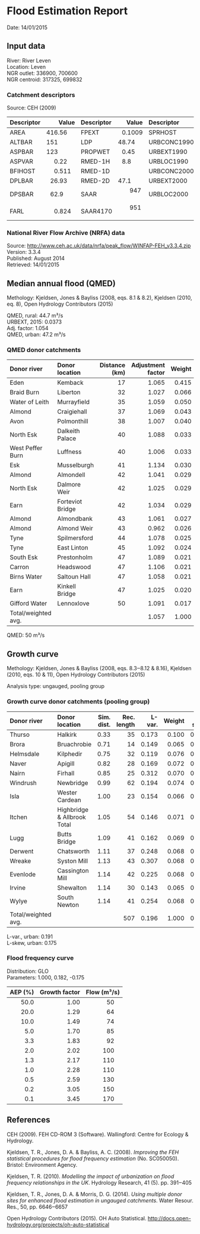 # Flood Estimation Report

Date:          14/01/2015

## Input data

River:         River Leven  
Location:      Leven  
NGR outlet:    336900, 700600    
NGR centroid:  317325, 699832  

### Catchment descriptors

Source:        CEH (2009)

Descriptor   |      Value | Descriptor  |      Value | Descriptor  |      Value 
:------------|-----------:|:------------|-----------:|:------------|----------:
AREA         |   416.56   | FPEXT       |     0.1009 | SPRHOST     |    34.62  
ALTBAR       |   151      | LDP         |    48.74   | URBCONC1990 |     0.754 
ASPBAR       |   123      | PROPWET     |     0.45   | URBEXT1990  |           
ASPVAR       |     0.22   | RMED-1H     |     8.8    | URBLOC1990  |     0.738 
BFIHOST      |     0.511  | RMED-1D     |            | URBCONC2000 |     0.830 
DPLBAR       |    26.93   | RMED-2D     |    47.1    | URBEXT2000  |     0.0361
DPSBAR       |    62.9    | SAAR        |   947      | URBLOC2000  |     0.702 
FARL         |     0.824  | SAAR4170    |   951      |             |           

### National River Flow Archive (NRFA) data

Source:        http://www.ceh.ac.uk/data/nrfa/peak_flow/WINFAP-FEH_v3.3.4.zip  
Version:       3.3.4  
Published:     August 2014  
Retrieved:     14/01/2015

## Median annual flood (QMED)

Methology:     Kjeldsen, Jones & Bayliss (2008, eqs. 8.1 & 8.2), Kjeldsen (2010, eq. 8), Open Hydrology Contributors 
               (2015)

QMED, rural:   44.7 m³/s  
URBEXT, 2015:  0.0373  
Adj. factor:   1.054  
QMED, urban:   47.2 m³/s

### QMED donor catchments

Donor river         | Donor location                 | Distance (km)| Adjustment factor | Weight
:-------------------|:-------------------------------|-------------:|------------------:|------:
Eden                | Kemback                        |           17 |             1.065 |  0.415
Braid Burn          | Liberton                       |           32 |             1.027 |  0.066
Water of Leith      | Murrayfield                    |           35 |             1.059 |  0.050
Almond              | Craigiehall                    |           37 |             1.069 |  0.043
Avon                | Polmonthill                    |           38 |             1.007 |  0.040
North Esk           | Dalkeith Palace                |           40 |             1.088 |  0.033
West Peffer Burn    | Luffness                       |           40 |             1.006 |  0.033
Esk                 | Musselburgh                    |           41 |             1.134 |  0.030
Almond              | Almondell                      |           42 |             1.041 |  0.029
North Esk           | Dalmore Weir                   |           42 |             1.025 |  0.029
Earn                | Forteviot Bridge               |           42 |             1.034 |  0.029
Almond              | Almondbank                     |           43 |             1.061 |  0.027
Almond              | Almond Weir                    |           43 |             0.962 |  0.026
Tyne                | Spilmersford                   |           44 |             1.078 |  0.025
Tyne                | East Linton                    |           45 |             1.092 |  0.024
South Esk           | Prestonholm                    |           47 |             1.089 |  0.021
Carron              | Headswood                      |           47 |             1.106 |  0.021
Birns Water         | Saltoun Hall                   |           47 |             1.058 |  0.021
Earn                | Kinkell Bridge                 |           47 |             1.025 |  0.020
Gifford Water       | Lennoxlove                     |           50 |             1.091 |  0.017
Total/weighted avg. |                                |              |             1.057 |  1.000

QMED:          50 m³/s

## Growth curve

Methology:     Kjeldsen, Jones & Bayliss (2008, eqs. 8.3‒8.12 & 8.16), Kjeldsen (2010, eqs. 10 & 11), Open Hydrology 
               Contributors (2015)

Analysis type: ungauged, pooling group

### Growth curve donor catchments (pooling group)

Donor river         | Donor location                 | Sim. dist. | Rec. length | L-var. | Weight | L-skew | Weight
:-------------------|:-------------------------------|-----------:|------------:|-------:|-------:|-------:|------:
Thurso              | Halkirk                        |       0.33 |          35 |  0.173 |  0.100 |  0.102 |  0.086
Brora               | Bruachrobie                    |       0.71 |          14 |  0.149 |  0.065 |  0.101 |  0.049
Helmsdale           | Kilphedir                      |       0.75 |          32 |  0.119 |  0.076 |  0.117 |  0.071
Naver               | Apigill                        |       0.82 |          28 |  0.169 |  0.072 |  0.126 |  0.067
Nairn               | Firhall                        |       0.85 |          25 |  0.312 |  0.070 |  0.325 |  0.064
Windrush            | Newbridge                      |       0.99 |          62 |  0.194 |  0.074 |  0.241 |  0.082
Isla                | Wester Cardean                 |       1.00 |          23 |  0.154 |  0.066 |  0.077 |  0.062
Itchen              | Highbridge & Allbrook Total    |       1.05 |          54 |  0.146 |  0.071 |  0.138 |  0.079
Lugg                | Butts Bridge                   |       1.09 |          41 |  0.162 |  0.069 |  0.046 |  0.074
Derwent             | Chatsworth                     |       1.11 |          37 |  0.248 |  0.068 |  0.211 |  0.072
Wreake              | Syston Mill                    |       1.13 |          43 |  0.307 |  0.068 |  0.393 |  0.075
Evenlode            | Cassington Mill                |       1.14 |          42 |  0.225 |  0.068 |  0.133 |  0.075
Irvine              | Shewalton                      |       1.14 |          30 |  0.143 |  0.065 |  0.206 |  0.068
Wylye               | South Newton                   |       1.14 |          41 |  0.254 |  0.068 |  0.137 |  0.074
Total/weighted avg. |                                |            |         507 |  0.196 |  1.000 |  0.169 |  1.000

L-var., urban: 0.191  
L-skew, urban: 0.175

### Flood frequency curve

Distribution:  GLO  
Parameters:    1.000, 0.182, -0.175  

AEP (%) | Growth factor | Flow (m³/s)
-------:|--------------:|-----------:
   50.0 |          1.00 |        50  
   20.0 |          1.29 |        64  
   10.0 |          1.49 |        74  
    5.0 |          1.70 |        85  
    3.3 |          1.83 |        92  
    2.0 |          2.02 |       100  
    1.3 |          2.17 |       110  
    1.0 |          2.28 |       110  
    0.5 |          2.59 |       130  
    0.2 |          3.05 |       150  
    0.1 |          3.45 |       170  

## References

CEH (2009). FEH CD-ROM 3 (Software). Wallingford: Centre for Ecology & Hydrology.

Kjeldsen, T. R., Jones, D. A. & Bayliss, A. C. (2008). *Improving the FEH statistical procedures for flood frequency 
estimation* (No. SC050050). Bristol: Environment Agency.

Kjeldsen, T. R. (2010). *Modelling the impact of urbanization on flood frequency relationships in the UK*. Hydrology 
Research, 41 (5). pp. 391‒405

Kjeldsen, T. R., Jones, D. A. & Morris, D. G. (2014). *Using multiple donor sites for enhanced flood estimation in 
ungauged catchments*. Water Resour. Res., 50, pp. 6646‒6657

Open Hydrology Contributors (2015). OH Auto Statistical. http://docs.open-hydrology.org/projects/oh-auto-statistical